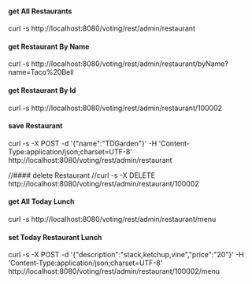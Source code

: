 #### get All Restaurants
curl -s http://localhost:8080/voting/rest/admin/restaurant

#### get Restaurant By Name
curl -s http://localhost:8080/voting/rest/admin/restaurant/byName?name=Taco%20Bell

#### get Restaurant By Id
curl -s http://localhost:8080/voting/rest/admin/restaurant/100002

#### save Restaurant
curl -s -X POST -d '{"name":"TDGarden"}' -H 'Content-Type:application/json;charset=UTF-8' http://localhost:8080/voting/rest/admin/restaurant

//#### delete Restaurant
//curl -s -X DELETE http://localhost:8080/voting/rest/admin/restaurant/100002

#### get All Today Lunch
curl -s http://localhost:8080/voting/rest/admin/restaurant/menu

#### set Today Restaurant Lunch
curl -s -X POST -d '{"description":"stack,ketchup,vine","price":"20"}' -H 'Content-Type:application/json;charset=UTF-8' http://localhost:8080/voting/rest/admin/restaurant/100002/menu

